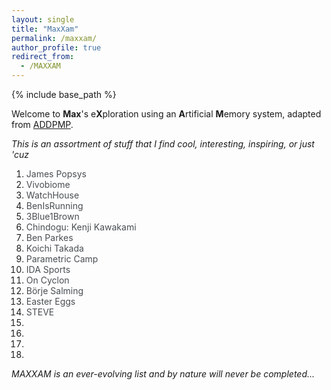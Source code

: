 ```yaml
---
layout: single
title: "MaxXam"
permalink: /maxxam/
author_profile: true
redirect_from:
  - /MAXXAM
---
```


{% include base_path %}

Welcome to **Max**'s e**X**ploration using an **A**rtificial **M**emory system, adapted from [ADDPMP](https://addpmp.slamjam.com/).

_This is an assortment of stuff that I find cool, interesting, inspiring, or just 'cuz_

1. <a href="https://www.jamespopsys.com/" style="text-decoration:none; color:#494e52" target="_blank" rel="noopener">James Popsys</a>
2. <a href="https://vivobiome.vivobarefoot.com/" style="text-decoration:none; color:#494e52" target="_blank" rel="noopener">Vivobiome</a>
3. <a href="https://watchhouse.com/" style="text-decoration:none; color:#494e52" target="_blank" rel="noopener">WatchHouse</a>
4. <a href="https://www.youtube.com/@BenIsRunning" style="text-decoration:none; color:#494e52" target="_blank" rel="noopener">BenIsRunning</a>
5. <a href="https://www.youtube.com/@3blue1brown" style="text-decoration:none; color:#494e52" target="_blank" rel="noopener">3Blue1Brown</a>
6. <a href="https://chindogu.com/ics/" style="text-decoration:none; color:#494e52" target="_blank" rel="noopener">Chindogu: Kenji Kawakami</a>
7. <a href="https://www.youtube.com/@BenParkes" style="text-decoration:none; color:#494e52" target="_blank" rel="noopener">Ben Parkes</a>
8. <a href="https://koichitakada.com/" style="text-decoration:none; color:#494e52" target="_blank" rel="noopener">Koichi Takada</a>
9. <a href="https://www.youtube.com/parametriccamp" style="text-decoration:none; color:#494e52" target="_blank" rel="noopener">Parametric Camp</a>
10. <a href="https://www.idasports.com/en-gb/pages/our-story" style="text-decoration:none; color:#494e52" target="_blank" rel="noopener">IDA Sports</a>
11. <a href="https://www.on-running.com/en-gb/collection/cyclon" style="text-decoration:none; color:#494e52" target="_blank" rel="noopener">On Cyclon</a>
12. <a href="https://www.youtube.com/watch?v=LdCe5ZbdNgQ&ab_channel=NHL" style="text-decoration:none; color:#494e52" target="_blank" rel="noopener">Börje Salming</a>
13. <a href="https://www.youtube.com/watch?v=dQw4w9WgXcQ" style="text-decoration:none; color:#494e52" target="_blank" rel="noopener">Easter Eggs</a>
14. <a href="https://sos.noaa.gov/education/phenomenon-based-learning/this-is-steve/" style="text-decoration:none; color:#494e52" target="_blank" rel="noopener">STEVE</a>
15. 
16. 
17. 
18. 

_MAXXAM is an ever-evolving list and by nature will never be completed..._

